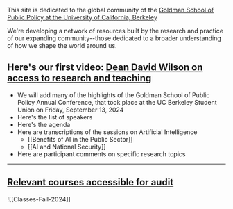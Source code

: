 This site is dedicated to the global community of the [Goldman School of Public Policy at the University of California, Berkeley](https://gspp.berkeley.edu/)

We're developing a network of resources built by  the research and practice of our expanding community--those dedicated to a broader understanding of how we shape the world around us.

## Here's our first video: [Dean David Wilson on access to research and teaching](https://youtu.be/1hkzXLaid8g)

- We will add many of the highlights of the Goldman School of Public Policy Annual Conference, that took place at the UC Berkeley Student Union on Friday, September 13, 2024
- Here's the list of speakers
- Here's the agenda
- Here are transcriptions of the sessions on Artificial Intelligence
	- [[Benefits of AI in the Public Sector]]
	- [[AI and National Security]]
- Here are participant comments on specific research topics
---
## [Relevant courses accessible for audit](Classes-Fall-2024-Goldman.md)


![[Classes-Fall-2024]]